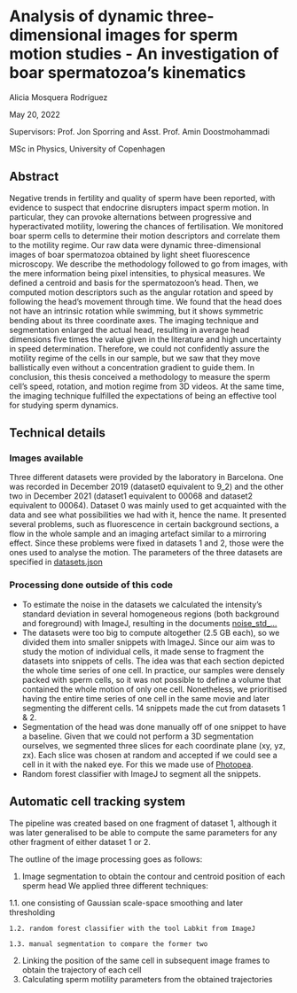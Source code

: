 # Analysis of dynamic three-dimensional images for sperm motion studies - An investigation of boar spermatozoa’s kinematics
Alicia Mosquera Rodríguez

May 20, 2022

Supervisors: Prof. Jon Sporring and Asst. Prof. Amin Doostmohammadi

MSc in Physics, University of Copenhagen

## Abstract
Negative trends in fertility and quality of sperm have been reported, with evidence
to suspect that endocrine disrupters impact sperm motion. In particular,
they can provoke alternations between progressive and hyperactivated motility,
lowering the chances of fertilisation. We monitored boar sperm cells to
determine their motion descriptors and correlate them to the motility regime.
Our raw data were dynamic three-dimensional images of boar spermatozoa
obtained by light sheet fluorescence microscopy. We describe the methodology
followed to go from images, with the mere information being pixel intensities,
to physical measures. We defined a centroid and basis for the spermatozoon’s
head. Then, we computed motion descriptors such as the angular rotation
and speed by following the head’s movement through time. We found that
the head does not have an intrinsic rotation while swimming, but it shows
symmetric bending about its three coordinate axes. The imaging technique
and segmentation enlarged the actual head, resulting in average head dimensions
five times the value given in the literature and high uncertainty in
speed determination. Therefore, we could not confidently assure the motility
regime of the cells in our sample, but we saw that they move ballistically even
without a concentration gradient to guide them. In conclusion, this thesis conceived
a methodology to measure the sperm cell’s speed, rotation, and motion
regime from 3D videos. At the same time, the imaging technique fulfilled the
expectations of being an effective tool for studying sperm dynamics.

## Technical details

### Images available
Three different datasets were provided by the laboratory in Barcelona. One was recorded in December 2019 (dataset0 equivalent to 9_2) and the other two in December 2021 (dataset1 equivalent to 00068 and dataset2 equivalent to 00064). Dataset 0 was mainly used to get acquainted with the data and see what possibilities we had with it, hence the name. It presented several problems, such as fluorescence in certain background sections, a flow in the whole sample and an imaging artefact similar to a mirroring effect. Since these problems were fixed in datasets 1 and 2, those were the ones used
to analyse the motion. The parameters of the three datasets are specified in [datasets.json](data/datasets.json)

### Processing done outside of this code

- To estimate the noise in the datasets we calculated the intensity’s standard
deviation in several homogeneous regions (both background and foreground) with ImageJ, resulting in the documents [noise_std_...](data)
- The datasets were too big to compute altogether (2.5 GB each), so we divided
them into smaller snippets with ImageJ. Since our aim was to study the
motion of individual cells, it made sense to fragment the datasets into snippets
of cells. The idea was that each section depicted the whole time series of one
cell. In practice, our samples were densely packed with sperm cells, so it was
not possible to define a volume that contained the whole motion of only one
cell. Nonetheless, we prioritised having the entire time series of one cell in the
same movie and later segmenting the different cells. 14 snippets made the cut from datasets 1 & 2.
- Segmentation of the head was done manually off of one snippet to have a baseline. Given that
we could not perform a 3D segmentation ourselves, we segmented three slices for each coordinate plane (xy, yz, zx). Each slice was chosen at random and accepted if we could see a cell in it with the naked eye. For this we made use of [Photopea](https://www.photopea.com/).
- Random forest classifier with ImageJ to segment all the snippets.

## Automatic cell tracking system
The pipeline was created based on one fragment of dataset 1, although it was
later generalised to be able to compute the same parameters for any other
fragment of either dataset 1 or 2.

The outline of the image processing goes as follows:
1. Image segmentation to obtain the contour and centroid position of each sperm head
We applied three different techniques:

1.1. one consisting of Gaussian scale-space smoothing and later thresholding

    1.2. random forest classifier with the tool Labkit from ImageJ

    1.3. manual segmentation to compare the former two

2. Linking the position of the same cell in subsequent image frames to obtain the trajectory of each cell
3. Calculating sperm motility parameters from the obtained trajectories 